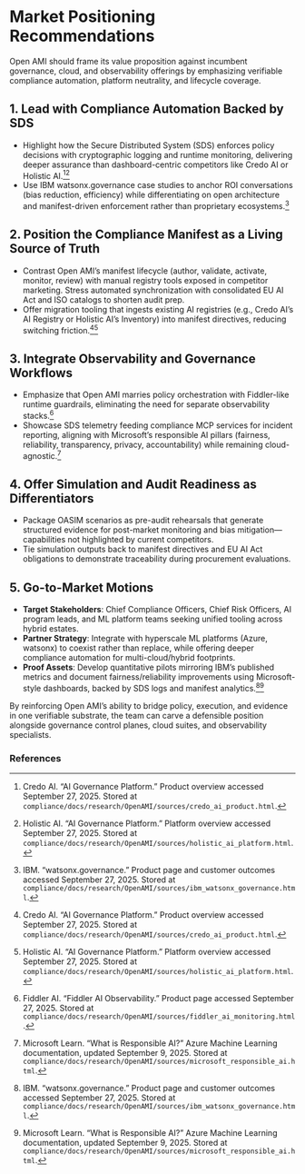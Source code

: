 # Market Positioning Recommendations

Open AMI should frame its value proposition against incumbent governance, cloud, and observability offerings by emphasizing verifiable compliance automation, platform neutrality, and lifecycle coverage.

## 1. Lead with Compliance Automation Backed by SDS

- Highlight how the Secure Distributed System (SDS) enforces policy decisions with cryptographic logging and runtime monitoring, delivering deeper assurance than dashboard-centric competitors like Credo AI or Holistic AI.[^credo][^holistic]
- Use IBM watsonx.governance case studies to anchor ROI conversations (bias reduction, efficiency) while differentiating on open architecture and manifest-driven enforcement rather than proprietary ecosystems.[^ibm]

## 2. Position the Compliance Manifest as a Living Source of Truth

- Contrast Open AMI’s manifest lifecycle (author, validate, activate, monitor, review) with manual registry tools exposed in competitor marketing. Stress automated synchronization with consolidated EU AI Act and ISO catalogs to shorten audit prep.
- Offer migration tooling that ingests existing AI registries (e.g., Credo AI’s AI Registry or Holistic AI’s Inventory) into manifest directives, reducing switching friction.[^credo][^holistic]

## 3. Integrate Observability and Governance Workflows

- Emphasize that Open AMI marries policy orchestration with Fiddler-like runtime guardrails, eliminating the need for separate observability stacks.[^fiddler]
- Showcase SDS telemetry feeding compliance MCP services for incident reporting, aligning with Microsoft’s responsible AI pillars (fairness, reliability, transparency, privacy, accountability) while remaining cloud-agnostic.[^microsoft]

## 4. Offer Simulation and Audit Readiness as Differentiators

- Package OASIM scenarios as pre-audit rehearsals that generate structured evidence for post-market monitoring and bias mitigation—capabilities not highlighted by current competitors.
- Tie simulation outputs back to manifest directives and EU AI Act obligations to demonstrate traceability during procurement evaluations.

## 5. Go-to-Market Motions

- **Target Stakeholders**: Chief Compliance Officers, Chief Risk Officers, AI program leads, and ML platform teams seeking unified tooling across hybrid estates.
- **Partner Strategy**: Integrate with hyperscale ML platforms (Azure, watsonx) to coexist rather than replace, while offering deeper compliance automation for multi-cloud/hybrid footprints.
- **Proof Assets**: Develop quantitative pilots mirroring IBM’s published metrics and document fairness/reliability improvements using Microsoft-style dashboards, backed by SDS logs and manifest analytics.[^ibm][^microsoft]

By reinforcing Open AMI’s ability to bridge policy, execution, and evidence in one verifiable substrate, the team can carve a defensible position alongside governance control planes, cloud suites, and observability specialists.

### References

[^credo]: Credo AI. “AI Governance Platform.” Product overview accessed September 27, 2025. Stored at `compliance/docs/research/OpenAMI/sources/credo_ai_product.html`.
[^holistic]: Holistic AI. “AI Governance Platform.” Platform overview accessed September 27, 2025. Stored at `compliance/docs/research/OpenAMI/sources/holistic_ai_platform.html`.
[^ibm]: IBM. “watsonx.governance.” Product page and customer outcomes accessed September 27, 2025. Stored at `compliance/docs/research/OpenAMI/sources/ibm_watsonx_governance.html`.
[^fiddler]: Fiddler AI. “Fiddler AI Observability.” Product page accessed September 27, 2025. Stored at `compliance/docs/research/OpenAMI/sources/fiddler_ai_monitoring.html`.
[^microsoft]: Microsoft Learn. “What is Responsible AI?” Azure Machine Learning documentation, updated September 9, 2025. Stored at `compliance/docs/research/OpenAMI/sources/microsoft_responsible_ai.html`.
